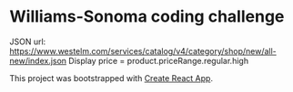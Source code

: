 # Williams-Sonoma coding challenge

JSON url: https://www.westelm.com/services/catalog/v4/category/shop/new/all-new/index.json
Display price = product.priceRange.regular.high


This project was bootstrapped with [Create React App](https://github.com/facebookincubator/create-react-app).
